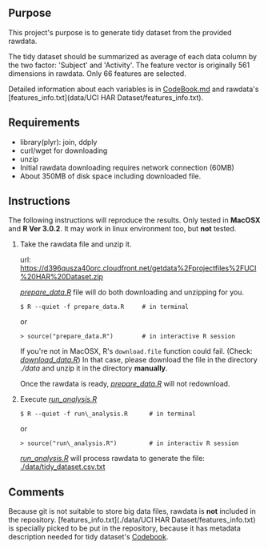 ## Purpose

This project's purpose is to generate tidy dataset from the provided rawdata.

The tidy dataset should be summarized as average of each data column by the two factor: 'Subject' and 'Activity'. The feature vector is originally 561 dimensions in rawdata. Only 66 features are selected.

Detailed information about each variables is in [CodeBook.md](CodeBook.md) and rawdata's [features\_info.txt](data/UCI HAR Dataset/features_info.txt).

## Requirements

* library(plyr): join, ddply
* curl/wget for downloading
* unzip
* Initial rawdata downloading requires network connection (60MB)
* About 350MB of disk space including downloaded file.

## Instructions

The following instructions will reproduce the results.
Only tested in **MacOSX** and **R Ver 3.0.2**. It may work in linux environment too, but **not** tested.

1. Take the rawdata file and unzip it.

    url: https://d396qusza40orc.cloudfront.net/getdata%2Fprojectfiles%2FUCI%20HAR%20Dataset.zip

    [*prepare_data.R*](prepare_data.R) file will do both downloading and unzipping for you.

    `$ R --quiet -f prepare_data.R     # in terminal`

    or

    `> source("prepare_data.R")        # in interactive R session`

    If you're not in MacOSX, R's `download.file` function could fail. (Check: [*download_data.R*](download_data.R))
    In that case, please download the file in the directory *./data* and unzip it in the directory **manually**.

    Once the rawdata is ready, [*prepare_data.R*](prepare_data.R) will not redownload.

2. Execute [*run\_analysis.R*](run_analysis.R)

    `$ R --quiet -f run\_analysis.R      # in terminal`

    or

    `> source("run\_analysis.R")         # in interactiv R session`

    [*run_analysis.R*](run_analysis.R) will process rawdata to generate the file: [./data/tidy_dataset.csv.txt](data/tidy_dataset.csv.txt)

## Comments

Because git is not suitable to store big data files, rawdata is **not** included in the repository. [features_info.txt](./data/UCI HAR Dataset/features_info.txt) is specially picked to be put in the repository, because it has metadata description needed for tidy dataset's [Codebook](CodeBook.md).
